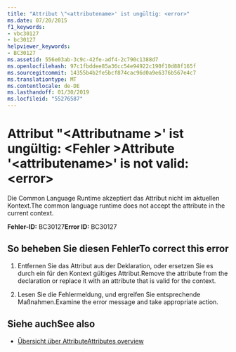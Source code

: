 ```yaml
---
title: "Attribut \"<attributename>' ist ungültig: <error>"
ms.date: 07/20/2015
f1_keywords:
- vbc30127
- bc30127
helpviewer_keywords:
- BC30127
ms.assetid: 556e03ab-3c9c-42fe-adf4-2c790c1388d7
ms.openlocfilehash: 97c1fbddee85a36cc54e94922c190f10d88f165f
ms.sourcegitcommit: 14355b4b2fe5bcf874cac96d0a9e6376b567e4c7
ms.translationtype: MT
ms.contentlocale: de-DE
ms.lasthandoff: 01/30/2019
ms.locfileid: "55276587"
---
```

# <a name="attribute-attributename-is-not-valid-error"></a><span data-ttu-id="8ac2b-102">Attribut "\<Attributname >' ist ungültig: \<Fehler ></span><span class="sxs-lookup"><span data-stu-id="8ac2b-102">Attribute '\<attributename>' is not valid: \<error></span></span>
<span data-ttu-id="8ac2b-103">Die Common Language Runtime akzeptiert das Attribut nicht im aktuellen Kontext.</span><span class="sxs-lookup"><span data-stu-id="8ac2b-103">The common language runtime does not accept the attribute in the current context.</span></span>  
  
 <span data-ttu-id="8ac2b-104">**Fehler-ID:** BC30127</span><span class="sxs-lookup"><span data-stu-id="8ac2b-104">**Error ID:** BC30127</span></span>  
  
## <a name="to-correct-this-error"></a><span data-ttu-id="8ac2b-105">So beheben Sie diesen Fehler</span><span class="sxs-lookup"><span data-stu-id="8ac2b-105">To correct this error</span></span>  
  
1.  <span data-ttu-id="8ac2b-106">Entfernen Sie das Attribut aus der Deklaration, oder ersetzen Sie es durch ein für den Kontext gültiges Attribut.</span><span class="sxs-lookup"><span data-stu-id="8ac2b-106">Remove the attribute from the declaration or replace it with an attribute that is valid for the context.</span></span>  
  
2.  <span data-ttu-id="8ac2b-107">Lesen Sie die Fehlermeldung, und ergreifen Sie entsprechende Maßnahmen.</span><span class="sxs-lookup"><span data-stu-id="8ac2b-107">Examine the error message and take appropriate action.</span></span>  
  
## <a name="see-also"></a><span data-ttu-id="8ac2b-108">Siehe auch</span><span class="sxs-lookup"><span data-stu-id="8ac2b-108">See also</span></span>
- [<span data-ttu-id="8ac2b-109">Übersicht über Attribute</span><span class="sxs-lookup"><span data-stu-id="8ac2b-109">Attributes overview</span></span>](~/docs/visual-basic/programming-guide/concepts/attributes/index.md)
